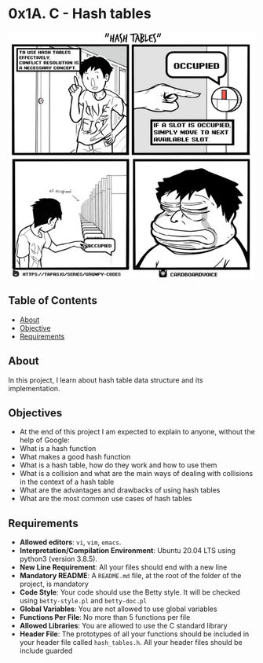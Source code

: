 <h1>0x1A. C - Hash tables</h1>
<a href="https://github.com/Huclark/memes"><img src="https://github.com/Huclark/memes/blob/main/Hashtable%20meme.png?raw=true" alt="A meme on python classes and objects"></a>

## Table of Contents
- [About](#about)
- [Objective](#objective)
- [Requirements](#requirements)

## About
In this project, I learn about hash table data structure and its implementation.

## Objectives
- At the end of this project I am expected to explain to anyone, without the help of Google:
- What is a hash function
- What makes a good hash function
- What is a hash table, how do they work and how to use them
- What is a collision and what are the main ways of dealing with collisions in the context of a hash table
- What are the advantages and drawbacks of using hash tables
- What are the most common use cases of hash tables

## Requirements
- **Allowed editors**: `vi`, `vim`, `emacs`.
- **Interpretation/Compilation Environment**: Ubuntu 20.04 LTS using python3 (version 3.8.5).
- **New Line Requirement**: All your files should end with a new line
- **Mandatory README**: A `README.md` file, at the root of the folder of the project, is mandatory
- **Code Style**: Your code should use the Betty style. It will be checked using `betty-style.pl` and `betty-doc.pl`
- **Global Variables**: You are not allowed to use global variables
- **Functions Per File**: No more than 5 functions per file
- **Allowed Libraries**: You are allowed to use the C standard library
- **Header File**: The prototypes of all your functions should be included in your header file called `hash_tables.h`. All your header files should be include guarded
